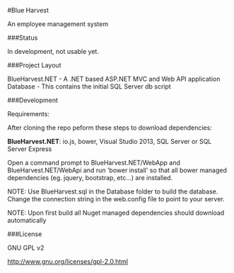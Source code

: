#Blue Harvest

An employee management system

###Status

In development, not usable yet.

###Project Layout

BlueHarvest.NET - A .NET based ASP.NET MVC and Web API application  
Database - This contains the initial SQL Server db script

###Development

Requirements:  

After cloning the repo peform these steps to download dependencies:

**BlueHarvest.NET**: io.js, bower, Visual Studio 2013, SQL Server or SQL Server Express

Open a command prompt to BlueHarvest.NET/WebApp and BlueHarvest.NET/WebApi and run 'bower install' 
so that all bower managed dependencies (eg. jquery, bootstrap, etc...) are installed.

NOTE: Use BlueHarvest.sql in the Database folder to build the database. Change 
the connection string in the web.config file to point to your server.

NOTE: Upon first build all Nuget managed dependencies should download 
automatically

###License

GNU GPL v2

http://www.gnu.org/licenses/gpl-2.0.html
